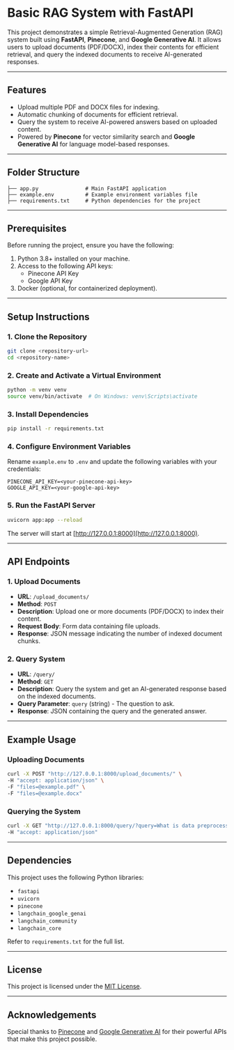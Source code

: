 # Basic RAG System with FastAPI

This project demonstrates a simple Retrieval-Augmented Generation (RAG) system built using **FastAPI**, **Pinecone**, and **Google Generative AI**. It allows users to upload documents (PDF/DOCX), index their contents for efficient retrieval, and query the indexed documents to receive AI-generated responses.

---

## Features

- Upload multiple PDF and DOCX files for indexing.
- Automatic chunking of documents for efficient retrieval.
- Query the system to receive AI-powered answers based on uploaded content.
- Powered by **Pinecone** for vector similarity search and **Google Generative AI** for language model-based responses.

---

## Folder Structure

```
├── app.py               # Main FastAPI application
├── example.env          # Example environment variables file
├── requirements.txt     # Python dependencies for the project
```

---

## Prerequisites

Before running the project, ensure you have the following:

1. Python 3.8+ installed on your machine.
2. Access to the following API keys:
   - Pinecone API Key
   - Google API Key
3. Docker (optional, for containerized deployment).

---

## Setup Instructions

### 1. Clone the Repository

```bash
git clone <repository-url>
cd <repository-name>
```

### 2. Create and Activate a Virtual Environment

```bash
python -m venv venv
source venv/bin/activate  # On Windows: venv\Scripts\activate
```

### 3. Install Dependencies

```bash
pip install -r requirements.txt
```

### 4. Configure Environment Variables

Rename `example.env` to `.env` and update the following variables with your credentials:

```env
PINECONE_API_KEY=<your-pinecone-api-key>
GOOGLE_API_KEY=<your-google-api-key>
```

### 5. Run the FastAPI Server

```bash
uvicorn app:app --reload
```

The server will start at [http://127.0.0.1:8000](http://127.0.0.1:8000).

---

## API Endpoints

### **1. Upload Documents**
- **URL**: `/upload_documents/`
- **Method**: `POST`
- **Description**: Upload one or more documents (PDF/DOCX) to index their content.
- **Request Body**: Form data containing file uploads.
- **Response**: JSON message indicating the number of indexed document chunks.

### **2. Query System**
- **URL**: `/query/`
- **Method**: `GET`
- **Description**: Query the system and get an AI-generated response based on the indexed documents.
- **Query Parameter**: `query` (string) - The question to ask.
- **Response**: JSON containing the query and the generated answer.

---

## Example Usage

### Uploading Documents

```bash
curl -X POST "http://127.0.0.1:8000/upload_documents/" \
-H "accept: application/json" \
-F "files=@example.pdf" \
-F "files=@example.docx"
```

### Querying the System

```bash
curl -X GET "http://127.0.0.1:8000/query/?query=What is data preprocessing?" \
-H "accept: application/json"
```

---

## Dependencies

This project uses the following Python libraries:

- `fastapi`
- `uvicorn`
- `pinecone`
- `langchain_google_genai`
- `langchain_community`
- `langchain_core`

Refer to `requirements.txt` for the full list.

---

## License

This project is licensed under the [MIT License](LICENSE).

---

## Acknowledgements

Special thanks to [Pinecone](https://www.pinecone.io/) and [Google Generative AI](https://cloud.google.com/ai) for their powerful APIs that make this project possible.
